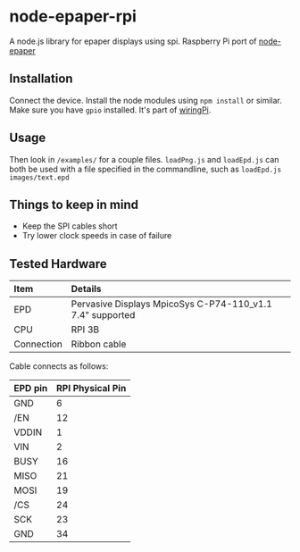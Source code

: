 # node-epaper-rpi
A node.js library for epaper displays using spi.
Raspberry Pi port of [node-epaper](https://github.com/doganyazar/node-epaper)

## Installation
Connect the device. Install the node modules using `npm install` or similar. Make sure you have `gpio` installed. It's part of [wiringPi](http://wiringpi.com/).

## Usage
Then look in `/examples/` for a couple files. `loadPng.js` and `loadEpd.js` can both be used with a file specified in the commandline, such as `loadEpd.js images/text.epd`

## Things to keep in mind
- Keep the SPI cables short
- Try lower clock speeds in case of failure

## Tested Hardware

| Item | Details | 
| :--- | :--- |
| EPD | Pervasive Displays MpicoSys C-P74-110_v1.1 7.4" supported |
| CPU | RPI 3B |
| Connection | Ribbon cable |

Cable connects as follows:

| EPD pin | RPI Physical Pin |
| :--- |  :--- |
| GND   | 6   |
| /EN   | 12  |
| VDDIN | 1   |
| VIN   | 2   |
| BUSY  | 16  |
| MISO  | 21  |
| MOSI  | 19  |
| /CS   | 24  |
| SCK   | 23  |
| GND   | 34  |
